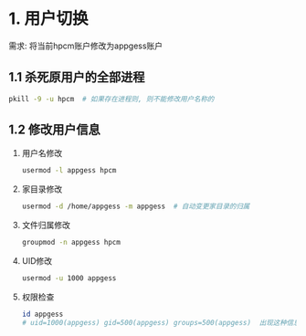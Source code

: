 # 1. 用户切换

需求: 将当前hpcm账户修改为appgess账户

## 1.1 杀死原用户的全部进程

```bash
pkill -9 -u hpcm  # 如果存在进程则, 则不能修改用户名称的
```

## 1.2 修改用户信息

1. 用户名修改

   ```bash
   usermod -l appgess hpcm
   ```

   

2. 家目录修改

   ```bash
   usermod -d /home/appgess -m appgess  # 自动变更家目录的归属
   ```

   

3. 文件归属修改

   ```bash
   groupmod -n appgess hpcm
   ```

   

4. UID修改

   ```bash
   usermod -u 1000 appgess
   ```

5. 权限检查

   ```bash
   id appgess  
   # uid=1000(appgess) gid=500(appgess) groups=500(appgess)  出现这种信息标志修改完成
   ```





